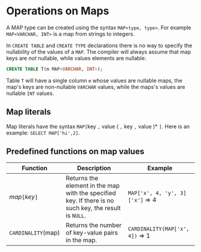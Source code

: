 # Operations on Maps

A MAP type can be created using the syntax `MAP<type, type>`.
For example `MAP<VARCHAR, INT>` is a map from strings to integers.

In `CREATE TABLE` and `CREATE TYPE` declarations there is no way to
specify the nullability of the values of a `MAP`.  The compiler will
always assume that map keys are *not* nullable, while values elements
are nullable:

```sql
CREATE TABLE T(m MAP<VARCHAR, INT>);
```

Table `T` will have a single column `m` whose values are nullable
maps, the map's keys are non-nullable `VARCHAR` values, while the
maps's values are nullable `INT` values.

## Map literals

Map literals have the syntax `MAP[`key `,` value ( `,` key `,` value )* `]`.
Here is an example: `SELECT MAP['hi',2]`.

## Predefined functions on map values

| Function               | Description                                                                                           | Example                                                              |
|------------------------|------------------------------------------------------------------------------------------------------------------------------------------------------------------------------------------------------------------------------------------------------------------|---------------------------------|
| _map_`[`_key_`]`       | Returns the element in the map with the specified key. If there is no such key, the result is `NULL`.  | `MAP['x', 4, 'y', 3]['x']` => 4 |
| `CARDINALITY`(map)     | Returns the number of key-value pairs in the map.                                                      | `CARDINALITY(MAP['x', 4])` => 1 |
